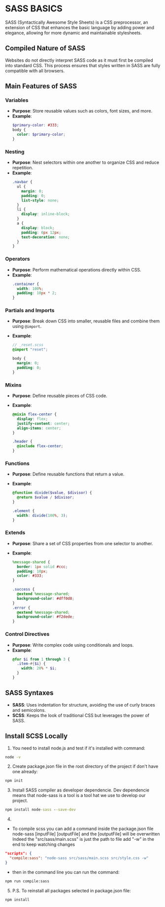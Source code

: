 # SASS BASICS

SASS (Syntactically Awesome Style Sheets) is a CSS preprocessor, an extension of CSS that enhances the basic language by adding power and elegance, allowing for more dynamic and maintainable stylesheets.

## Compiled Nature of SASS

Websites do not directly interpret SASS code as it must first be compiled into standard CSS. This process ensures that styles written in SASS are fully compatible with all browsers.

## Main Features of SASS

### Variables

- **Purpose**: Store reusable values such as colors, font sizes, and more.
- **Example**:
  ```scss
  $primary-color: #333;
  body {
    color: $primary-color;
  }
  ```

### Nesting

- **Purpose**: Nest selectors within one another to organize CSS and reduce repetition.
- **Example**:
  ```scss
  .navbar {
    ul {
      margin: 0;
      padding: 0;
      list-style: none;
    }
    li {
      display: inline-block;
    }
    a {
      display: block;
      padding: 6px 12px;
      text-decoration: none;
    }
  }
  ```

### Operators

- **Purpose**: Perform mathematical operations directly within CSS.
- **Example**:
  ```scss
  .container {
    width: 100%;
    padding: 10px * 2;
  }
  ```

### Partials and Imports

- **Purpose**: Break down CSS into smaller, reusable files and combine them using `@import`.
- **Example**:

  ```scss
  // _reset.scss
  @import "reset";

  body {
    margin: 0;
    padding: 0;
  }
  ```

### Mixins

- **Purpose**: Define reusable pieces of CSS code.
- **Example**:

  ```scss
  @mixin flex-center {
    display: flex;
    justify-content: center;
    align-items: center;
  }

  .header {
    @include flex-center;
  }
  ```

### Functions

- **Purpose**: Define reusable functions that return a value.
- **Example**:

  ```scss
  @function divide($value, $divisor) {
    @return $value / $divisor;
  }

  .element {
    width: divide(100%, 3);
  }
  ```

### Extends

- **Purpose**: Share a set of CSS properties from one selector to another.
- **Example**:

  ```scss
  %message-shared {
    border: 1px solid #ccc;
    padding: 10px;
    color: #333;
  }

  .success {
    @extend %message-shared;
    background-color: #dff0d8;
  }
  .error {
    @extend %message-shared;
    background-color: #f2dede;
  }
  ```

### Control Directives

- **Purpose**: Write complex code using conditionals and loops.
- **Example**:
  ```scss
  @for $i from 1 through 3 {
    .item-#{$i} {
      width: 20% * $i;
    }
  }
  ```

## SASS Syntaxes

- **SASS**: Uses indentation for structure, avoiding the use of curly braces and semicolons.
- **SCSS**: Keeps the look of traditional CSS but leverages the power of SASS.

## Install SCSS Locally

1. You need to install node.js and test if it's installed with command:

```cmd
node -v
```

2. Create package.json file in the root directory of the project if don't have one already:

```cmd
npm init
```

3.  Install SASS compiler as developer dependencie.
    Dev dependencie means that node-sass is a tool is a tool hat we use to develop our project.

```cmd
npm install node-sass --save-dev
```

4.

- To compile scss you can add a command inside the package.json file
  node-sass [inputFile] [outputFile] and the [outputFile] will be overwritten
  Indeed the "src/sass/main.scss" is just the path to file
  add "-w" in the end to keep watching changes

```json
"scripts": {
  "compile:sass": "node-sass src/sass/main.scss src/style.css -w"
}
```

- then in the command line you can run the command:

```cmd
npm run compile:sass
```

5.  P.S.
    To reinstall all packages selected in package.json file:

```cmd
npm install
```
